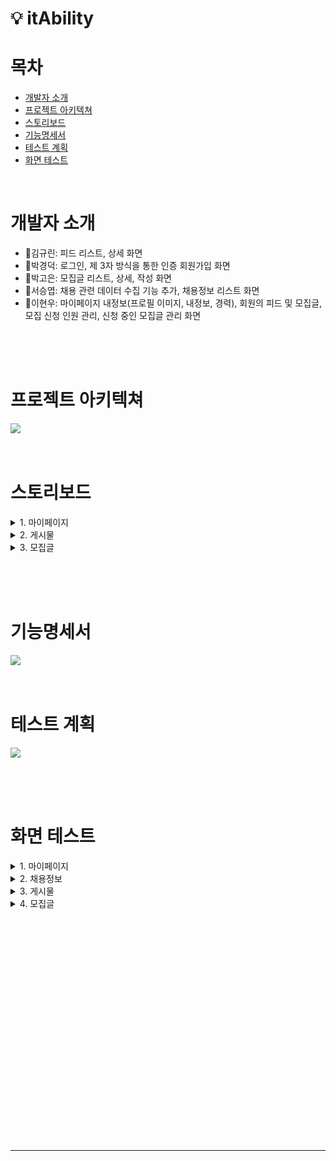 # 💡 itAbility

# 목차  
- [개발자 소개](#개발자-소개)
- [프로젝트 아키텍쳐](#프로젝트-아키텍쳐)
- [스토리보드](#스토리보드)
- [기능명세서](#기능명세서)
- [테스트 계획](#테스트-계획)
- [화면 테스트](#화면-테스트)

<br>

# 개발자 소개
- 🍊김규린: 피드 리스트, 상세 화면
- 🍎박경덕: 로그인, 제 3자 방식을 통한 인증 회원가입 화면
- 🍐박고은: 모집글 리스트, 상세, 작성 화면
- 🍉서승엽: 채용 관련 데이터 수집 기능 추가, 채용정보 리스트 화면
- 🍓이현우: 마이페이지 내정보(프로필 이미지, 내정보, 경력), 회원의 피드 및 모집글, 모집 신청 인원 관리, 신청 중인 모집글 관리 화면

<br><br><br>

# 프로젝트 아키텍쳐
<img src = "https://github.com/beyond-sw-camp/be04-3rd-3team-itAbility/assets/22255663/3f335b3e-6cad-43a7-9a74-7551d7d9bee6">

<br>
<br>
<br>

# 스토리보드

<details>
    <summary> 1. 마이페이지 </summary>
      <br>1. 내정보 <br><img src="https://github.com/beyond-sw-camp/be04-3rd-3team-itAbility/assets/22255663/7dcf308a-24c2-4670-827c-6ddfa153ed0b">
      <br>2. 프로필 수정 <br>  <img src="https://github.com/beyond-sw-camp/be04-3rd-3team-itAbility/assets/22255663/75bbad65-b456-4224-8bd3-5099760ce5b6">
      <br>3. 경력 추가 <br> <img src="https://github.com/beyond-sw-camp/be04-3rd-3team-itAbility/assets/22255663/a5ce9492-bb11-43e5-9f35-34825376ebc2">
      <br>4. 작성한 피드 목록 <br> <img src="https://github.com/beyond-sw-camp/be04-3rd-3team-itAbility/assets/22255663/da414a8f-95a6-4590-9b88-065185c00553">
      <br>5. 작성한 피드 수정 <br> 
       <img src="https://github.com/beyond-sw-camp/be04-3rd-3team-itAbility/assets/22255663/3242f73b-8911-4b58-a44d-fe05ea8a31cd">
      <br>6. 작성한 모집글 목록<br><img src="https://github.com/beyond-sw-camp/be04-3rd-3team-itAbility/assets/22255663/4408358d-fbaa-4333-b0e3-c4c139f5f4af">
      <br>7. 작성한 모집글 수정<br> <img src="https://github.com/beyond-sw-camp/be04-3rd-3team-itAbility/assets/22255663/b41cfaa2-7661-4dcc-aad0-257f2d709a50">
      <br>8. 작성한 모집글 신청 목록 <br> <img src="https://github.com/beyond-sw-camp/be04-3rd-3team-itAbility/assets/22255663/c59987c8-ac9d-4ec9-bad4-3589b6ee957a">
      <br>9. 신청한 모집글 목록 <br> <img src="https://github.com/beyond-sw-camp/be04-3rd-3team-itAbility/assets/22255663/b0ab7c4e-97f4-42e7-a48c-6145a97b039e">
      
    
</details>

<details>
    <summary> 2. 게시물 </summary>
    <br>1. 게시물 전체 조회 <br><img src="https://github.com/beyond-sw-camp/be04-3rd-3team-itAbility/assets/107897788/57388b08-6462-4318-8fbe-25c15e04e9af">
    <br>2. 게시물 상세 조회 <br><img src="https://github.com/beyond-sw-camp/be04-3rd-3team-itAbility/assets/107897788/58f1aede-41ce-4e2c-a75f-f59fe9d58fcc">
    <br>3. 게시물 생성 <br><img src="https://github.com/beyond-sw-camp/be04-3rd-3team-itAbility/assets/107897788/728b6b1d-1b70-43dd-b168-00cde81bf874">
    <br>4. 게시물 수 <br><img src="https://github.com/beyond-sw-camp/be04-3rd-3team-itAbility/assets/107897788/5f50af4d-3425-4538-9391-754eea0a769d">

</details>

<details>
    <summary> 3. 모집글 </summary>
    <br>1. 모집글 목록<br><img src="https://github.com/beyond-sw-camp/be04-3rd-3team-itAbility/assets/64297541/cadf7f30-7bd5-4221-b435-ce046fbd0177">
    <br>2. 모집글 상세 정보<br><img src="https://github.com/beyond-sw-camp/be04-3rd-3team-itAbility/assets/64297541/5c18d481-6140-448e-9434-de14847dc626">
    <br>3. 모집글 작성<br><img src="https://github.com/beyond-sw-camp/be04-3rd-3team-itAbility/assets/64297541/06fc5bae-6f1c-43de-ac67-f7c9460fcc97">
</details>


<br><br><br>

# 기능명세서
<img src = "https://github.com/beyond-sw-camp/be04-3rd-3team-itAbility/assets/22255663/4bf52fdc-4160-4b93-b3cf-d3eb4d7b6560">
<br><br><br>

# 테스트 계획
<img src = "https://github.com/beyond-sw-camp/be04-3rd-3team-itAbility/assets/22255663/54bc8d11-9c5e-459d-ad4b-2c48dbe35696">

<br><br><br>


# 화면 테스트
<details>
  <summary> 1. 마이페이지 </summary>

  1. 프로필 이미지, 내정보 수정 <br> ![1. 프로필 이미지, 내정보 수정](https://github.com/beyond-sw-camp/be04-3rd-3team-itAbility/assets/22255663/471c4642-f93c-4a73-932a-7c69783a619e)
  2. 경력 추가 <br> ![2. 경력 추가](https://github.com/beyond-sw-camp/be04-3rd-3team-itAbility/assets/22255663/21abdda1-2e64-4687-b285-a2fbd1a018aa)
  3. 경력 삭제<br>![3. 경력 삭제](https://github.com/beyond-sw-camp/be04-3rd-3team-itAbility/assets/22255663/69934d64-6cbc-4cd5-95c5-4bf3558933d0)
  4. 게시물 수정 및 삭제<br>![4. 게시물 수정 및 삭제](https://github.com/beyond-sw-camp/be04-3rd-3team-itAbility/assets/22255663/172b9f4c-8555-40f6-a7c3-44473f9d6396)
  5. 작성한 모집글 수정 및 삭제<br>![5. 작성한 모집글 수정 및 삭제](https://github.com/beyond-sw-camp/be04-3rd-3team-itAbility/assets/22255663/1238c35a-beda-4259-877d-7bc3a858b3b4)
  6. 모집글 신청 인원 관리<br>![6. 모집글 신청 인원 관리](https://github.com/beyond-sw-camp/be04-3rd-3team-itAbility/assets/22255663/85d6e4fb-a28a-4357-942b-db7bb1a93462)
  7. 신청한 모집글 관리<br>![7. 신청한 모집글 관리](https://github.com/beyond-sw-camp/be04-3rd-3team-itAbility/assets/22255663/f1e83306-698a-43b9-83a7-f63d137a9de3)
</details>

<details>
  <summary> 2. 채용정보 </summary>
  1. 채용정보 출력 및 사이트 이동 
  <br> <img src ="https://github.com/beyond-sw-camp/be04-3rd-3team-itAbility/assets/37339093/5d5361d4-40c7-496a-9a93-2d5bad21d2be">
</details>

<details>
    <summary> 3. 게시물 </summary>
    1. 게시물 전체 조회<br>
    <img src="https://github.com/beyond-sw-camp/be04-3rd-3team-itAbility/assets/107897788/dfba27d1-a802-4f2e-9619-d50d01fc6c4a">
    <br>
    2. 상세조회<br>
    <img src="https://github.com/beyond-sw-camp/be04-3rd-3team-itAbility/assets/107897788/f574fb42-6720-44ea-a52b-8fb05a8bd05a">
    <br>
    3. 게시물 생성<br>
    <img src="https://github.com/beyond-sw-camp/be04-3rd-3team-itAbility/assets/107897788/799ff5cd-45fd-45a9-a6e4-ece1cf6be4ee">    
</details>

<details>
    <summary> 4. 모집글 </summary>
    1. 모집글 전체 조회
    2. 모집글 상세조회
    3. 모집글 신청<br>
    <img src="https://github.com/beyond-sw-camp/be04-3rd-3team-itAbility/assets/64297541/b7e18054-a92e-4dd8-ad6b-437522d31fc5"><br>
    4. 모집글 작성<br>
    <img src="https://github.com/beyond-sw-camp/be04-3rd-3team-itAbility/assets/64297541/318156b2-354c-4b63-880e-4bfe69b6c5ed"><br><br>
</details>
  
<br><br><br><br><br><br><br><br><br><br><br><br><br><br><br><br><br><br><br><br><br>

---
<br>
